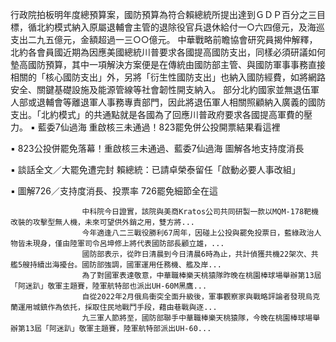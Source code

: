 行政院拍板明年度總預算案，國防預算為符合賴總統所提出達到ＧＤＰ百分之三目標，循北約模式納入原屬退輔會主管的退除役官兵退休給付一○六四億元，及海巡支出二九五億元，金額超過一三○○億元。
中華戰略前瞻協會研究員揭仲解釋，北約各會員國近期為因應美國總統川普要求各國提高國防支出，同樣必須研議如何墊高國防預算，其中一項解決方案便是在傳統由國防部主管、與國防軍事事務直接相關的「核心國防支出」外，另將「衍生性國防支出」也納入國防經費，如將網路安全、關鍵基礎設施及能源管線等社會韌性開支納入。
部分北約國家並無退伍軍人部或退輔會等離退軍人事務專責部門，因此將退伍軍人相關照顧納入廣義的國防支出。「北約模式」的共通點就是各國為了回應川普政府要求各國提高軍費的壓力。
 ▪ 藍委7仙過海 重啟核三未通過！823罷免併公投開票結果看這裡

 ▪ 823公投併罷免落幕！重啟核三未通過、藍委7仙過海 圖解各地支持度消長

 ▪ 談話全文／大罷免遭完封 賴總統：已請卓榮泰留任「啟動必要人事改組」


 ▪ 圖解726／支持度消長、投票率 726罷免細節全在這 

                    中科院今日證實，該院與美商Kratos公司共同研製一款以MQM-178靶機改裝的攻擊型無人機，未來可望供外銷之用，雙方將...                  
                    今年適逢八二三戰役勝利67周年，因碰上公投與罷免投票日，藍綠政治人物皆未現身，僅由陸軍司令呂坤修上將代表國防部長顧立雄，...                  
                    國防部表示，從昨日清晨到今日清晨6時為止，共計偵獲共機22架次、共艦5艘持續出海擾台。國防部強調，國軍運用任務機、艦及岸...                  
                    為了對國軍表達敬意，中華職棒樂天桃猿隊昨晚在桃園棒球場舉辦第13屆「阿迷趴」敬軍主題賽，陸軍航特部也派出UH-60M黑鷹...                  
                    自從2022年2月俄烏衝突全面升級後，軍事觀察家與戰略評論者發現烏克蘭運用城鎮作為依托，採取住民地戰鬥手段，藉由巷戰與逐...                  
                    九三軍人節將至，國防部聯手中華職棒樂天桃猿隊，今晚在桃園棒球場舉辦第13屆「阿迷趴」敬軍主題賽，陸軍航特部派出UH-60...                  